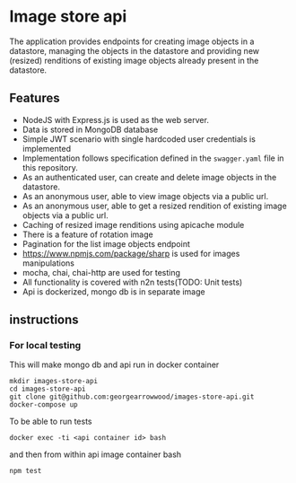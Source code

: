 ﻿# Image store api

The application provides endpoints for creating image objects in a
datastore, managing the objects in the datastore and providing new (resized)
renditions of existing image objects already present in the datastore.

## Features

* NodeJS with Express.js is used as the web server.
* Data is stored in MongoDB database
* Simple JWT scenario with single hardcoded user credentials is implemented
* Implementation follows specification defined in the `swagger.yaml` file in
this repository.
* As an authenticated user, can create and delete image objects in the datastore.
* As an anonymous user, able to view image objects via a public url.
* As an anonymous user, able to get a resized rendition of existing
  image objects via a public url.
* Caching of resized image renditions using apicache module
* There is a feature of rotation image
* Pagination for the list image objects endpoint
* https://www.npmjs.com/package/sharp is used for images manipulations
* mocha, chai, chai-http are used for testing
* All functionality is covered with n2n tests(TODO: Unit tests)
* Api is dockerized, mongo db is in separate image

## instructions

### For local testing

This will make mongo db and api run in docker container
```
mkdir images-store-api
cd images-store-api
git clone git@github.com:georgearrowwood/images-store-api.git
docker-compose up
```
To be able to run tests
```
docker exec -ti <api container id> bash
```
and then from within api image container bash
```
npm test
```
